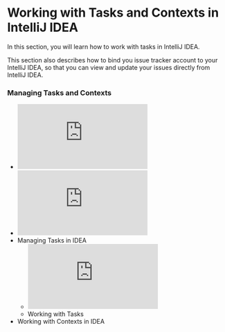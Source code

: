 # Working with Tasks and Contexts in IntelliJ IDEA

In this section, you will learn how to work with tasks in IntelliJ IDEA. 

This section also describes how to bind you issue tracker account to your IntelliJ IDEA, so that you can view and update your issues directly from IntelliJ IDEA.

### Managing Tasks and Contexts

* ![Tasks and Contexts in IntelliJ IDEA](https://github.com/alexandrazolushkina/IntelliJ/blob/master/tasks_in_idea.md)
* ![Enabling Integration with Issue Tracking Systems](https://github.com/alexandrazolushkina/IntelliJ/blob/master/tracker_integration.md)
* Managing Tasks in IDEA
    - ![Opening Tasks](https://github.com/alexandrazolushkina/IntelliJ/blob/master/opening_tasks.md)
    - Working with Tasks
* Working with Contexts in IDEA
